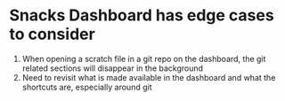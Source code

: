 # Snacks Dashboard has edge cases to consider

1. When opening a scratch file in a git repo on the dashboard, the git related sections will disappear in the background
2. Need to revisit what is made available in the dashboard and what the shortcuts are, especially around git

